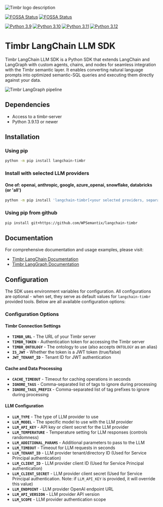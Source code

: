 ![Timbr logo description](https://timbr.ai/wp-content/uploads/2025/01/logotimbrai230125.png)

[![FOSSA Status](https://app.fossa.com/api/projects/git%2Bgithub.com%2FWPSemantix%2Flangchain-timbr.svg?type=shield&issueType=security)](https://app.fossa.com/projects/git%2Bgithub.com%2FWPSemantix%2Flangchain-timbr?ref=badge_shield&issueType=security)
[![FOSSA Status](https://app.fossa.com/api/projects/git%2Bgithub.com%2FWPSemantix%2Flangchain-timbr.svg?type=shield&issueType=license)](https://app.fossa.com/projects/git%2Bgithub.com%2FWPSemantix%2Flangchain-timbr?ref=badge_shield&issueType=license)

[![Python 3.9](https://img.shields.io/badge/python-3.9-blue)](https://www.python.org/downloads/release/python-3921/)
[![Python 3.10](https://img.shields.io/badge/python-3.10-blue.svg)](https://www.python.org/downloads/release/python-31017/)
[![Python 3.11](https://img.shields.io/badge/python-3.11-blue.svg)](https://www.python.org/downloads/release/python-31112/)
[![Python 3.12](https://img.shields.io/badge/python-3.12-blue.svg)](https://www.python.org/downloads/release/python-3129/)

# Timbr LangChain LLM SDK

Timbr LangChain LLM SDK is a Python SDK that extends LangChain and LangGraph with custom agents, chains, and nodes for seamless integration with the Timbr semantic layer. It enables converting natural language prompts into optimized semantic-SQL queries and executing them directly against your data.

![Timbr LangGraph pipeline](https://docs.timbr.ai/doc/assets/images/timbr-langgraph-fcf8e2eb7e26dc9dfa8b56b62937281e.png)


## Dependencies
- Access to a timbr-server
- Python 3.9.13 or newer

## Installation

### Using pip

```bash
python -m pip install langchain-timbr
```

### Install with selected LLM providers
#### One of: openai, anthropic, google, azure_openai, snowflake, databricks (or 'all')

```bash
python -m pip install 'langchain-timbr[<your selected providers, separated by comma w/o space>]'
```

### Using pip from github
```bash
pip install git+https://github.com/WPSemantix/langchain-timbr
```

## Documentation

For comprehensive documentation and usage examples, please visit:

- [Timbr LangChain Documentation](https://docs.timbr.ai/doc/docs/integration/langchain-sdk)
- [Timbr LangGraph Documentation](https://docs.timbr.ai/doc/docs/integration/langgraph-sdk)

## Configuration

The SDK uses environment variables for configuration. All configurations are optional - when set, they serve as default values for `langchain-timbr` provided tools. Below are all available configuration options:

### Configuration Options

#### Timbr Connection Settings

- **`TIMBR_URL`** - The URL of your Timbr server
- **`TIMBR_TOKEN`** - Authentication token for accessing the Timbr server
- **`TIMBR_ONTOLOGY`** - The ontology to use (also accepts `ONTOLOGY` as an alias)
- **`IS_JWT`** - Whether the token is a JWT token (true/false)
- **`JWT_TENANT_ID`** - Tenant ID for JWT authentication

#### Cache and Data Processing

- **`CACHE_TIMEOUT`** - Timeout for caching operations in seconds
- **`IGNORE_TAGS`** - Comma-separated list of tags to ignore during processing
- **`IGNORE_TAGS_PREFIX`** - Comma-separated list of tag prefixes to ignore during processing

#### LLM Configuration

- **`LLM_TYPE`** - The type of LLM provider to use
- **`LLM_MODEL`** - The specific model to use with the LLM provider
- **`LLM_API_KEY`** - API key or client secret for the LLM provider
- **`LLM_TEMPERATURE`** - Temperature setting for LLM responses (controls randomness)
- **`LLM_ADDITIONAL_PARAMS`** - Additional parameters to pass to the LLM
- **`LLM_TIMEOUT`** - Timeout for LLM requests in seconds
- **`LLM_TENANT_ID`** - LLM provider tenant/directory ID (Used for Service Principal authentication)
- **`LLM_CLIENT_ID`** - LLM provider client ID (Used for Service Principal authentication)
- **`LLM_CLIENT_SECRET`** - LLM provider client secret (Used for Service Principal authentication. Note: if `LLM_API_KEY` is provided, it will override this value)
- **`LLM_ENDPOINT`** - LLM provider OpenAI endpoint URL
- **`LLM_API_VERSION`** - LLM provider API version
- **`LLM_SCOPE`** - LLM provider authentication scope
